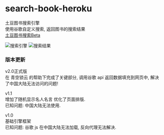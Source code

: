 # search-book-heroku
土豆图书搜索引擎<br>
使用谷歌自定义搜索, 返回图书的搜索结果<br>
<a href="https://search-books.herokuapp.com/">土豆图书搜索Beta</a>


![搜索引擎](https://raw.githubusercontent.com/justsweetpotato/makedown-img-store/master/search/search-10.png)
![搜索结果](https://raw.githubusercontent.com/justsweetpotato/makedown-img-store/master/search/search-11.png)



### 版本更新
v2.0正式版<br>
在 青空锁云 的帮助下完成了关键部分, 调用谷歌 api 返回数据填充到网页中, 解决了中国大陆无法访问的问题!

v1.1<br>
增加了随机显示名人名言 优化了页面排版.<br>
已知问题: 中国大陆无法使用.

v1.0<br>
基础引擎框架<br>
已知问题: 谷歌 js 在中国大陆无法加载, 反向代理无法解决.<br>


